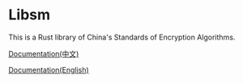 # Libsm

This is a Rust library of China's Standards of Encryption Algorithms.

[Documentation(中文)](http://i.nebula.moe/files/libsm_doc/zh)

[Documentation(English)](http://i.nebula.moe/files/libsm_doc/en)
